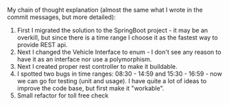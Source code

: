 My chain of thought explanation (almost the same what I wrote in the commit messages, but more detailed):
1. First I migrated the solution to the SpringBoot project - it may be an overkill, but since there is a time range I choose it as the fastest way to provide REST api.
2. Next I changed the Vehicle Interface to enum - I don't see any reason to have it as an interface nor use a polymorphism.
3. Next I created proper rest controller to make it buildable.
4. I spotted two bugs in time ranges: 08:30 - 14:59 and 15:30 - 16:59 - now we can go for testing (unit and usage). I have quite a lot of ideas to improve the code base, but first make it "workable".
5. Small refactor for toll free check
